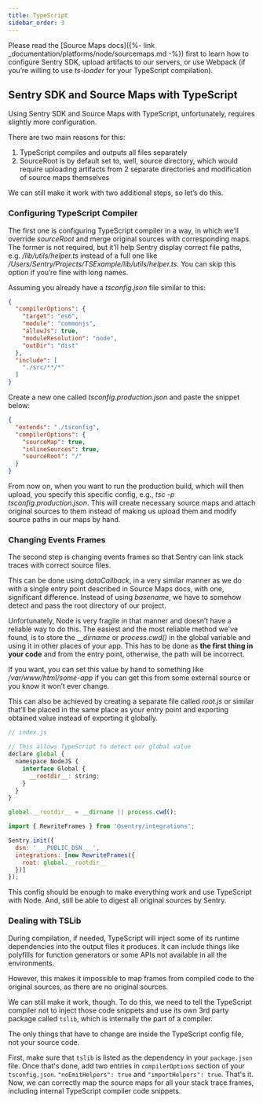```yaml
---
title: TypeScript
sidebar_order: 3
---
```


Please read the [Source Maps docs]({%- link _documentation/platforms/node/sourcemaps.md -%}) first to learn how to configure Sentry SDK, upload artifacts to our servers, or use Webpack (if you’re willing to use _ts-loader_ for your TypeScript compilation).

## Sentry SDK and Source Maps with TypeScript

Using Sentry SDK and Source Maps with TypeScript, unfortunately, requires slightly more configuration.

There are two main reasons for this:

1.  TypeScript compiles and outputs all files separately
2.  SourceRoot is by default set to, well, source directory, which would require uploading artifacts from 2 separate directories and modification of source maps themselves

We can still make it work with two additional steps, so let’s do this.

### Configuring TypeScript Compiler

The first one is configuring TypeScript compiler in a way, in which we’ll override _sourceRoot_ and merge original sources with corresponding maps. The former is not required, but it’ll help Sentry display correct file paths, e.g. _/lib/utils/helper.ts_ instead of a full one like _/Users/Sentry/Projects/TSExample/lib/utils/helper.ts_. You can skip this option if you’re fine with long names.

Assuming you already have a _tsconfig.json_ file similar to this:

```json
{
  "compilerOptions": {
    "target": "es6",
    "module": "commonjs",
    "allowJs": true,
    "moduleResolution": "node",
    "outDir": "dist"
  },
  "include": [
    "./src/**/*"
  ]
}
```

Create a new one called _tsconfig.production.json_ and paste the snippet below:

```json
{
  "extends": "./tsconfig",
  "compilerOptions": {
    "sourceMap": true,
    "inlineSources": true,
    "sourceRoot": "/"
  }
}
```

From now on, when you want to run the production build, which will then upload, you specify this specific config, e.g., _tsc -p tsconfig.production.json_. This will create necessary source maps and attach original sources to them instead of making us upload them and modify source paths in our maps by hand.

### Changing Events Frames

The second step is changing events frames so that Sentry can link stack traces with correct source files.

This can be done using _dataCallback_, in a very similar manner as we do with a single entry point described in Source Maps docs, with one, significant difference. Instead of using _basename_, we have to somehow detect and pass the root directory of our project.

Unfortunately, Node is very fragile in that manner and doesn’t have a reliable way to do this. The easiest and the most reliable method we've found, is to store the ___dirname_ or _process.cwd()_ in the global variable and using it in other places of your app. This has to be done as **the first thing in your code** and from the entry point, otherwise, the path will be incorrect.

If you want, you can set this value by hand to something like _/var/www/html/some-app_ if you can get this from some external source or you know it won’t ever change.

This can also be achieved by creating a separate file called _root.js_ or similar that’ll be placed in the same place as your entry point and exporting obtained value instead of exporting it globally.

```javascript
// index.js

// This allows TypeScript to detect our global value
declare global {
  namespace NodeJS {
    interface Global {
      __rootdir__: string;
    }
  }
}

global.__rootdir__ = __dirname || process.cwd();
```

```javascript
import { RewriteFrames } from '@sentry/integrations';

Sentry.init({
  dsn: '___PUBLIC_DSN___',
  integrations: [new RewriteFrames({
    root: global.__rootdir__
  })]
});
```

This config should be enough to make everything work and use TypeScript with Node. And, still be able to digest all original sources by Sentry.

### Dealing with TSLib

During compilation, if needed, TypeScript will inject some of its runtime dependencies into the output files it produces. It can include things like polyfills for function generators or some APIs not available in all the environments.

However, this makes it impossible to map frames from compiled code to the original sources, as there are no original sources.

We can still make it work, though. To do this, we need to tell the TypeScript compiler not to inject those code snippets and use its own 3rd party package called `tslib`, which is internally the part of a compiler.

The only things that have to change are inside the TypeScript config file, not your source code.

First, make sure that `tslib` is listed as the dependency in your `package.json` file. Once that's done, add two entries in `compilerOptions` section of your `tsconfig.json`. `"noEmitHelpers": true` and `"importHelpers": true`. That's it. Now, we can correctly map the source maps for all your stack trace frames, including internal TypeScript compiler code snippets.
